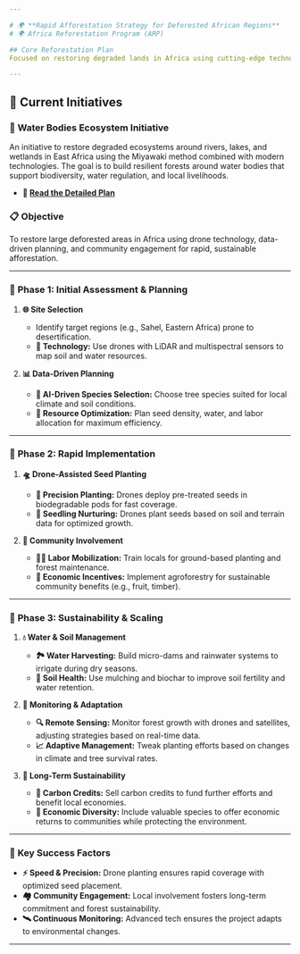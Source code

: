 ```yaml
---

# 🌍 **Rapid Afforestation Strategy for Deforested African Regions**
# 🌍 Africa Reforestation Program (ARP)

## Core Reforestation Plan  
Focused on restoring degraded lands in Africa using cutting-edge technology, community-driven efforts, and sustainable forestry practices.

---
```


## 🚀 Current Initiatives

### 🌊 **Water Bodies Ecosystem Initiative**  
An initiative to restore degraded ecosystems around rivers, lakes, and wetlands in East Africa using the Miyawaki method combined with modern technologies. The goal is to build resilient forests around water bodies that support biodiversity, water regulation, and local livelihoods.

- **📄 [Read the Detailed Plan](docs/water-bodies-ecosystem-initiative.md)**


### 📋 **Objective**  
To restore large deforested areas in Africa using drone technology, data-driven planning, and community engagement for rapid, sustainable afforestation.

---

### 🌿 **Phase 1: Initial Assessment & Planning**

1. **🌐 Site Selection**  
   - Identify target regions (e.g., Sahel, Eastern Africa) prone to desertification.
   - **🚁 Technology:** Use drones with LiDAR and multispectral sensors to map soil and water resources.

2. **📊 Data-Driven Planning**  
   - **🧠 AI-Driven Species Selection:** Choose tree species suited for local climate and soil conditions.
   - **🔧 Resource Optimization:** Plan seed density, water, and labor allocation for maximum efficiency.

---

### 🚀 **Phase 2: Rapid Implementation**

1. **🛸 Drone-Assisted Seed Planting**  
   - **🎯 Precision Planting:** Drones deploy pre-treated seeds in biodegradable pods for fast coverage.
   - **🌱 Seedling Nurturing:** Drones plant seeds based on soil and terrain data for optimized growth.

2. **🤝 Community Involvement**  
   - **👷‍♂️ Labor Mobilization:** Train locals for ground-based planting and forest maintenance.
   - **💸 Economic Incentives:** Implement agroforestry for sustainable community benefits (e.g., fruit, timber).

---

### 🔄 **Phase 3: Sustainability & Scaling**

1. **💧 Water & Soil Management**  
   - **🏞️ Water Harvesting:** Build micro-dams and rainwater systems to irrigate during dry seasons.
   - **🌾 Soil Health:** Use mulching and biochar to improve soil fertility and water retention.

2. **📡 Monitoring & Adaptation**  
   - **🔍 Remote Sensing:** Monitor forest growth with drones and satellites, adjusting strategies based on real-time data.
   - **📈 Adaptive Management:** Tweak planting efforts based on changes in climate and tree survival rates.

3. **💼 Long-Term Sustainability**  
   - **💨 Carbon Credits:** Sell carbon credits to fund further efforts and benefit local economies.
   - **🌳 Economic Diversity:** Include valuable species to offer economic returns to communities while protecting the environment.

---

### 🌟 **Key Success Factors**  
- **⚡ Speed & Precision:** Drone planting ensures rapid coverage with optimized seed placement.
- **🏘️ Community Engagement:** Local involvement fosters long-term commitment and forest sustainability.
- **🛰️ Continuous Monitoring:** Advanced tech ensures the project adapts to environmental changes.

---
